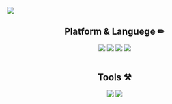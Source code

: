 <img src="https://capsule-render.vercel.app/api?type=waving&color=auto&height=200&section=header&text=내용입력&fontSize=90" />


<div align="center">
  <h2> Platform & Languege ✏ </h2>
  <img src="https://img.shields.io/badge/spring-6DB33F?style=flat-square&logo=Spring&logoColor=green"/>
  <img src="https://img.shields.io/badge/MariaDB-003545?style=flat-square&logo=MariaDB&logoColor=brown"/>
  <img src="https://img.shields.io/badge/Java-007396?style=flat-square&logo=Java&logoColor=red"/>
  <img src="https://img.shields.io/badge/HTML5-E34F26?style=flat-square&logo=HTML5&logoColor=white"/>
</div>
<br />
<div align="center">
  <h2> Tools ⚒ </h2>
  <img src="https://img.shields.io/badge/IntelliJ IDEA-000000?style=flat-square&logo=IntelliJ IDEA&logoColor=white"/>
  <img src="https://img.shields.io/badge/GitHub-181717?style=flat-square&logo=GitHub&logoColor=white"/>
</div>
